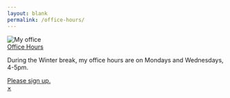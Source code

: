 ```yaml
---
layout: blank
permalink: /office-hours/
---
```


<section class="tc pa3 pa5-ns">
  <article class="hide-child relative ba b--black-20 mw6 center">
    <img src="https://images.metmuseum.org/CRDImages/dp/original/DP820349.jpg" class="db w-300 br2" alt="My office" />
    <div class="pa2 bt b--black-20">
      <a class="f3 db link black grey" href="#">Office Hours</a>
      <p class="f4 gray mv1">During the Winter break, my office hours are on Mondays and Wednesdays, 4-5pm.</p>
      <a class="link tc ph3 pv1 db bg-animate bg-black hover-bg-silver white f5 br1" href="https://calendly.com/dhcg">Please sign up.</a>
    </div>
    <a class="child absolute top-1 right-1 ba bw1 black-40 grow no-underline br-100 w1 h1 pa2 lh-solid b" href="#">×</a>
  </article>
</section>

